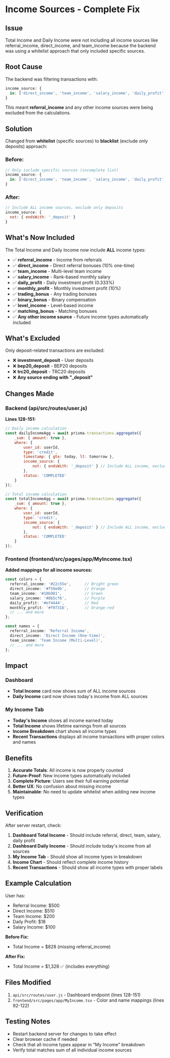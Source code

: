 # Income Sources - Complete Fix

## Issue
Total Income and Daily Income were not including all income sources like referral_income, direct_income, and team_income because the backend was using a whitelist approach that only included specific sources.

## Root Cause
The backend was filtering transactions with:
```javascript
income_source: { 
  in: ['direct_income', 'team_income', 'salary_income', 'daily_profit', 'monthly_profit']
}
```

This meant **referral_income** and any other income sources were being excluded from the calculations.

## Solution
Changed from **whitelist** (specific sources) to **blacklist** (exclude only deposits) approach:

### Before:
```javascript
// Only include specific sources (incomplete list)
income_source: { 
  in: ['direct_income', 'team_income', 'salary_income', 'daily_profit', 'monthly_profit']
}
```

### After:
```javascript
// Include ALL income sources, exclude only deposits
income_source: { 
  not: { endsWith: '_deposit' }
}
```

## What's Now Included

The Total Income and Daily Income now include **ALL** income types:
- ✅ **referral_income** - Income from referrals
- ✅ **direct_income** - Direct referral bonuses (10% one-time)
- ✅ **team_income** - Multi-level team income
- ✅ **salary_income** - Rank-based monthly salary
- ✅ **daily_profit** - Daily investment profit (0.333%)
- ✅ **monthly_profit** - Monthly investment profit (10%)
- ✅ **trading_bonus** - Any trading bonuses
- ✅ **binary_bonus** - Binary compensation
- ✅ **level_income** - Level-based income
- ✅ **matching_bonus** - Matching bonuses
- ✅ **Any other income source** - Future income types automatically included

## What's Excluded

Only deposit-related transactions are excluded:
- ❌ **investment_deposit** - User deposits
- ❌ **bep20_deposit** - BEP20 deposits
- ❌ **trc20_deposit** - TRC20 deposits
- ❌ **Any source ending with "_deposit"**

## Changes Made

### Backend (api/src/routes/user.js)

**Lines 128-151:**
```javascript
// Daily income calculation
const dailyIncomeAgg = await prisma.transactions.aggregate({
    _sum: { amount: true },
    where: {
        user_id: userId,
        type: 'credit',
        timestamp: { gte: today, lt: tomorrow },
        income_source: { 
            not: { endsWith: '_deposit' } // Include ALL income, exclude deposits
        },
        status: 'COMPLETED'
    }
});

// Total income calculation
const totalIncomeAgg = await prisma.transactions.aggregate({
    _sum: { amount: true },
    where: { 
        user_id: userId, 
        type: 'credit',
        income_source: { 
            not: { endsWith: '_deposit' } // Include ALL income, exclude deposits
        },
        status: 'COMPLETED'
    }
});
```

### Frontend (frontend/src/pages/app/MyIncome.tsx)

**Added mappings for all income sources:**
```typescript
const colors = {
  referral_income: '#22c55e',      // Bright green
  direct_income: '#f59e0b',        // Orange
  team_income: '#10b981',          // Green
  salary_income: '#8b5cf6',        // Purple
  daily_profit: '#ef4444',         // Red
  monthly_profit: '#f97316',       // Orange-red
  // ... and more
};

const names = {
  referral_income: 'Referral Income',
  direct_income: 'Direct Income (One-time)',
  team_income: 'Team Income (Multi-Level)',
  // ... and more
};
```

## Impact

### Dashboard
- **Total Income** card now shows sum of ALL income sources
- **Daily Income** card now shows today's income from ALL sources

### My Income Tab
- **Today's Income** shows all income earned today
- **Total Income** shows lifetime earnings from all sources
- **Income Breakdown** chart shows all income types
- **Recent Transactions** displays all income transactions with proper colors and names

## Benefits

1. **Accurate Totals**: All income is now properly counted
2. **Future-Proof**: New income types automatically included
3. **Complete Picture**: Users see their full earning potential
4. **Better UX**: No confusion about missing income
5. **Maintainable**: No need to update whitelist when adding new income types

## Verification

After server restart, check:
1. **Dashboard Total Income** - Should include referral, direct, team, salary, daily profit
2. **Dashboard Daily Income** - Should include today's income from all sources
3. **My Income Tab** - Should show all income types in breakdown
4. **Income Chart** - Should reflect complete income history
5. **Recent Transactions** - Should show all income types with proper labels

## Example Calculation

User has:
- Referral Income: $500
- Direct Income: $510
- Team Income: $200
- Daily Profit: $18
- Salary Income: $100

**Before Fix:**
- Total Income = $828 (missing referral_income)

**After Fix:**
- Total Income = $1,328 ✅ (includes everything)

## Files Modified
1. `api/src/routes/user.js` - Dashboard endpoint (lines 128-151)
2. `frontend/src/pages/app/MyIncome.tsx` - Color and name mappings (lines 92-122)

## Testing Notes
- Restart backend server for changes to take effect
- Clear browser cache if needed
- Check that all income types appear in "My Income" breakdown
- Verify total matches sum of all individual income sources
